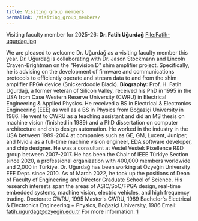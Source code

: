 ```yaml
---
title: Visiting group members
permalink: /Visiting_group_members/
---
```


Visiting faculty member for 2025-26:
**Dr. Fatih Uğurdağ**
<a href="/File:Fatih-ugurdag.jpg" class="wikilink"
title="File:Fatih-ugurdag.jpg"><span>File:Fatih-ugurdag.jpg</span></a>

We are pleased to welcome Dr. Uğurdağ as a visiting faculty member this
year. Dr. Uğurdağ is collaborating with Dr. Jason Stockmann and Lincoln
Craven-Brightman on the "Revision D" shim amplifier project.
Specifically, he is advising on the development of firmware and
communications protocols to efficiently operate and stream data to and
from the shim amplifier FPGA device (Snickerdoodle Black).
**Biography:**
Prof. H. Fatih Uğurdağ, a former veteran of Silicon Valley, received his
PhD in 1995 in the USA from Case Western Reserve University (CWRU) in
Electrical Engineering & Applied Physics. He received a BS in Electrical
& Electronics Engineering (EEE) as well as a BS in Physics from Boğaziçi
University in 1986. He went to CWRU as a teaching assistant and did an
MS thesis on machine vision (finished in 1989) and a PhD dissertation on
computer architecture and chip design automation. He worked in the
industry in the USA between 1989-2004 at companies such as GE, GM,
Lucent, Juniper, and Nvidia as a full-time machine vision engineer, EDA
software developer, and chip designer. He was a consultant at Vestel
Vestek Pixellence R&D group between 2007-2017. He has been the Chair of
IEEE Türkiye Section since 2020, a professional organization with
400,000 members worldwide and 2,000 in Türkiye. Dr. Uğurdağ has been
working at Özyeğin University EEE Dept. since 2010. As of March 2022, he
took up the positions of Dean of Faculty of Engineering and Director
Graduate School of Science. His research interests span the areas of
ASIC/SoC/FPGA design, real-time embedded systems, machine vision,
electric vehicles, and high frequency trading.
Doctorate
CWRU, 1995
Master's
CWRU, 1989
Bachelor's
Electrical & Electronics Engineering + Physics, Boğaziçi University,
1986
Email: fatih.ugurdag@ozyegin.edu.tr
For more information:
[1](https://www.ozyegin.edu.tr/en/faculty/fatihugurdag)